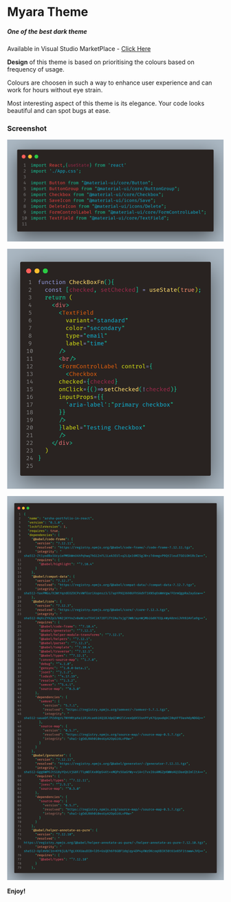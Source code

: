 # Myara Theme
##### One of the best dark theme

Available in Visual Studio MarketPlace - [Click Here](https://marketplace.visualstudio.com/items?itemName=ramya-dhanushkodi.myara-theme)

**Design** of this theme is based on prioritising the colours based on frequency of usage.  

Colours are choosen in such a way to enhance user experience and can work for hours without eye strain.

Most interesting aspect of this theme is its elegance.  Your code looks beautiful and can spot bugs at ease.  

### Screenshot

![File imports](./images/import-snip.png)

![Code Block](./images/block-snip.png)

![json file](./images/package-json.png)

**Enjoy!**
